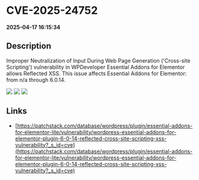 # CVE-2025-24752

**2025-04-17 16:15:34**

## Description
Improper Neutralization of Input During Web Page Generation ('Cross-site Scripting') vulnerability in WPDeveloper Essential Addons for Elementor allows Reflected XSS. This issue affects Essential Addons for Elementor: from n/a through 6.0.14.

![](https://img.shields.io/static/v1?label=Score&message=7.1&color=red)
![](https://img.shields.io/static/v1?label=Severity&message=HIGH&color=red)
![](https://img.shields.io/static/v1?label=CWE&message=XSS&color=green)

## Links
- [https://patchstack.com/database/wordpress/plugin/essential-addons-for-elementor-lite/vulnerability/wordpress-essential-addons-for-elementor-plugin-6-0-14-reflected-cross-site-scripting-xss-vulnerability?_s_id=cve](https://patchstack.com/database/wordpress/plugin/essential-addons-for-elementor-lite/vulnerability/wordpress-essential-addons-for-elementor-plugin-6-0-14-reflected-cross-site-scripting-xss-vulnerability?_s_id=cve)
